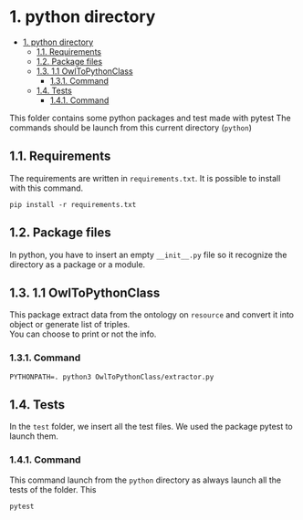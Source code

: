 # 1. python directory

- [1. python directory](#1-python-directory)
  - [1.1. Requirements](#11-requirements)
  - [1.2. Package files](#12-package-files)
  - [1.3. 1.1 OwlToPythonClass](#13-11-owltopythonclass)
    - [1.3.1. Command](#131-command)
  - [1.4. Tests](#14-tests)
    - [1.4.1. Command](#141-command)

This folder contains some python packages and test made with pytest
The commands should be launch from this current directory (`python`)

## 1.1. Requirements
The requirements are written in `requirements.txt`.
It is possible to install with this command.  
```
pip install -r requirements.txt
```

## 1.2. Package files
In python, you have to insert an empty `__init__.py` file so it recognize the directory as a package or a module.


## 1.3. 1.1 OwlToPythonClass

This package extract data from the ontology on `resource` and convert it into object or generate list of triples.  
You can choose to print or not the info.  

### 1.3.1. Command
```
PYTHONPATH=. python3 OwlToPythonClass/extractor.py
```

## 1.4. Tests
In the `test` folder, we insert all the test files. We used the package pytest to launch them.

### 1.4.1. Command
This command launch from the `python` directory as always launch all the tests of the folder.  This
```
pytest
```

